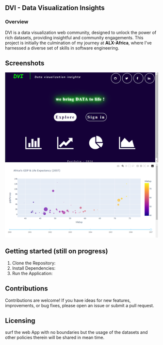 ## DVI - Data Visualization Insights
### Overview
DVI is a data visualization web community, designed to unlock the power of rich datasets, providing insightful and community engagements. This project is initially the culmination of my journey at **ALX-Africa**, where I've harnessed a diverse set of skills in software engineering.


## Screenshots
![screenshot](https://github.com/sannysuarez/DVI/blob/main/screenshots/Screenshot%202024-03-06%20123531.png)
![screenshot](https://github.com/sannysuarez/DVI/blob/main/screenshots/Screenshot%202024-03-06%20123737.png)


## Getting started (still on progress)
1. Clone the Repository:
2. Install Dependencies:
3. Run the Application:


  ## Contributions
Contributions are welcome! If you have ideas for new features, improvements, or bug fixes, please open an issue or submit a pull request.


## Licensing
surf the web App with no boundaries but the usage of the datasets and other policies therein will be shared in mean time.  
